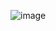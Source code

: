 
![image](https://user-images.githubusercontent.com/35967437/200789579-46b8f70f-dc5b-4fa2-b489-52b6d6a7c04c.png)
